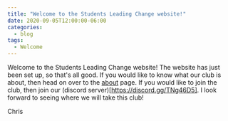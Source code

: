 ```yaml
---
title: "Welcome to the Students Leading Change website!"
date: 2020-09-05T12:00:00-06:00
categories:
  - blog
tags:
  - Welcome
---
```


Welcome to the Students Leading Change website! The website has just been set up, so that's all good.
If you would like to know what our club is about, then head on over to the [about](/about) page. If 
you would like to join the club, then join our (discord server)[https://discord.gg/TNg46D5]. I look 
forward to seeing where we will take this club! 

Chris